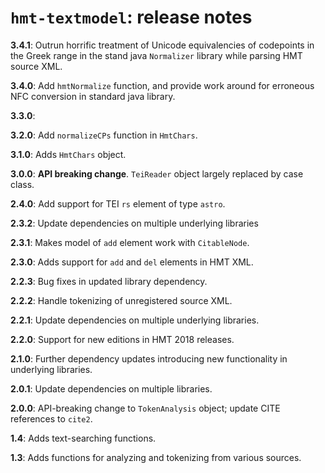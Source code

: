 # `hmt-textmodel`: release notes

**3.4.1**:  Outrun horrific treatment of Unicode equivalencies of codepoints in the Greek range in the stand java `Normalizer` library while parsing HMT source XML.

**3.4.0**:  Add `hmtNormalize` function, and provide work around for erroneous NFC conversion in standard java library.

**3.3.0**:

**3.2.0**:   Add `normalizeCPs` function in `HmtChars`.

**3.1.0**:   Adds `HmtChars` object.

**3.0.0**:  **API breaking change**.  `TeiReader` object largely replaced by case class.

**2.4.0**:  Add support for TEI `rs` element of type `astro`.

**2.3.2**:  Update  dependencies on multiple underlying libraries

**2.3.1**:  Makes model of `add` element work with `CitableNode`.

**2.3.0**:  Adds support for `add` and `del` elements in HMT XML.

**2.2.3**:  Bug fixes in updated library dependency.

**2.2.2**:  Handle tokenizing of unregistered source XML.

**2.2.1**:  Update  dependencies on multiple underlying libraries.

**2.2.0**:  Support for new editions in HMT 2018 releases.

**2.1.0**:  Further dependency updates introducing new functionality in underlying libraries.

**2.0.1**:  Update dependencies on multiple libraries.

**2.0.0**: API-breaking change to `TokenAnalysis` object;  update CITE references to `cite2`.

**1.4**:  Adds text-searching functions.

**1.3**:  Adds functions for analyzing and tokenizing from various sources.
